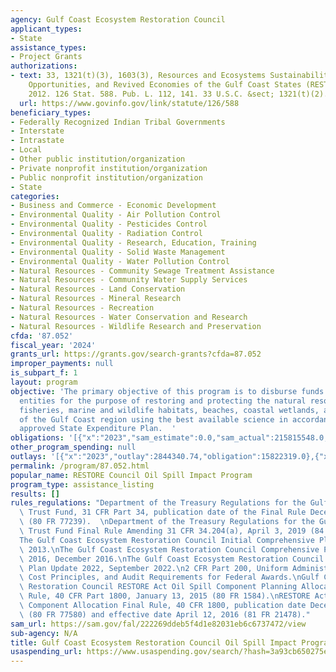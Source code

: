 ```yaml
---
agency: Gulf Coast Ecosystem Restoration Council
applicant_types:
- State
assistance_types:
- Project Grants
authorizations:
- text: 33, 1321(t)(3), 1603(3), Resources and Ecosystems Sustainability, Tourist
    Opportunities, and Revived Economies of the Gulf Coast States (RESTORE) Act of
    2012. 126 Stat. 588. Pub. L. 112, 141. 33 U.S.C. &sect; 1321(t)(2).
  url: https://www.govinfo.gov/link/statute/126/588
beneficiary_types:
- Federally Recognized Indian Tribal Governments
- Interstate
- Intrastate
- Local
- Other public institution/organization
- Private nonprofit institution/organization
- Public nonprofit institution/organization
- State
categories:
- Business and Commerce - Economic Development
- Environmental Quality - Air Pollution Control
- Environmental Quality - Pesticides Control
- Environmental Quality - Radiation Control
- Environmental Quality - Research, Education, Training
- Environmental Quality - Solid Waste Management
- Environmental Quality - Water Pollution Control
- Natural Resources - Community Sewage Treatment Assistance
- Natural Resources - Community Water Supply Services
- Natural Resources - Land Conservation
- Natural Resources - Mineral Research
- Natural Resources - Recreation
- Natural Resources - Water Conservation and Research
- Natural Resources - Wildlife Research and Preservation
cfda: '87.052'
fiscal_year: '2024'
grants_url: https://grants.gov/search-grants?cfda=87.052
improper_payments: null
is_subpart_f: 1
layout: program
objective: 'The primary objective of this program is to disburse funds to eligible
  entities for the purpose of restoring and protecting the natural resources, ecosystems,
  fisheries, marine and wildlife habitats, beaches, coastal wetlands, and economy
  of the Gulf Coast region using the best available science in accordance with an
  approved State Expenditure Plan.  '
obligations: '[{"x":"2023","sam_estimate":0.0,"sam_actual":215815548.0,"usa_spending_actual":215190238.21},{"x":"2024","sam_estimate":0.0,"sam_actual":75467833.0,"usa_spending_actual":71193400.85},{"x":"2025","sam_estimate":0.0,"sam_actual":150000000.0,"usa_spending_actual":53147838.57}]'
other_program_spending: null
outlays: '[{"x":"2023","outlay":2844340.74,"obligation":15822319.0},{"x":"2024","outlay":96986.88,"obligation":38408225.0},{"x":"2025","outlay":2401.06,"obligation":37412306.96}]'
permalink: /program/87.052.html
popular_name: RESTORE Council Oil Spill Impact Program
program_type: assistance_listing
results: []
rules_regulations: "Department of the Treasury Regulations for the Gulf Coast Restoration\
  \ Trust Fund, 31 CFR Part 34, publication date of the Final Rule December 14, 2015\
  \ (80 FR 77239).  \nDepartment of the Treasury Regulations for the Gulf Coast Restoration\
  \ Trust Fund Final Rule Amending 31 CFR 34.204(a), April 3, 2019 (84 FR 12929).\n\
  The Gulf Coast Ecosystem Restoration Council Initial Comprehensive Plan, August\
  \ 2013.\nThe Gulf Coast Ecosystem Restoration Council Comprehensive Plan Update\
  \ 2016, December 2016.\nThe Gulf Coast Ecosystem Restoration Council Comprehensive\
  \ Plan Update 2022, September 2022.\n2 CFR Part 200, Uniform Administrative Requirements,\
  \ Cost Principles, and Audit Requirements for Federal Awards.\nGulf Coast Ecosystem\
  \ Restoration Council RESTORE Act Oil Spill Component Planning Allocation Final\
  \ Rule, 40 CFR Part 1800, January 13, 2015 (80 FR 1584).\nRESTORE Act Spill Impact\
  \ Component Allocation Final Rule, 40 CFR 1800, publication date December 15, 2015\
  \ (80 FR 77580) and effective date April 12, 2016 (81 FR 21478)."
sam_url: https://sam.gov/fal/222269ddeb5f4d1e82031eb6c6737472/view
sub-agency: N/A
title: Gulf Coast Ecosystem Restoration Council Oil Spill Impact Program
usaspending_url: https://www.usaspending.gov/search/?hash=3a93cb650275ef6e6236838e82a8fd73
---
```

